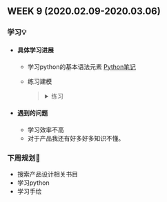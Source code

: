 WEEK 9 (2020.02.09-2020.03.06)
----------------------------

### 学习💡

+ #### 具体学习进展

  + 学习python的基本语法元素 [Python笔记](https://github.com/windkaku/Bin/blob/master/Python%E7%AC%94%E8%AE%B0.md)

  + 练习建模

     > <details><summary>练习</summary><p><p align="center"></p><img src="https://raw.githubusercontent.com/windkaku/Bin/master/Weekly%20Report/img/%E5%85%85%E7%94%B5%E5%AE%9D.png" alt="充电宝(看不见的话移步Bin/Weekly Report/img)" width="300"/><img src="https://raw.githubusercontent.com/windkaku/Bin/master/Weekly%20Report/img/%E5%A4%9A%E5%A3%AB%E7%82%89.png" alt="多士炉(看不见的话移步Bin/Weekly Report/img)" width="300"/></details>


+ #### 遇到的问题

  + 学习效率不高
  + 对于产品我还有好多好多知识不懂。

### 下周规划👻

+ 搜索产品设计相关书目
+ 学习python
+ 学习手绘

